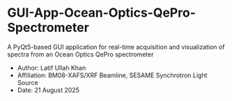 # GUI-App-Ocean-Optics-QePro-Spectrometer
A PyQt5-based GUI application for real-time acquisition and visualization of spectra from an Ocean Optics QePro spectrometer

- Author: Latif Ullah Khan
- Affiliation: BM08-XAFS/XRF Beamline, SESAME Synchrotron Light Source
- Date: 21 August 2025


